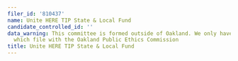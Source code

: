 ```yaml
---
filer_id: '810437'
name: Unite HERE TIP State & Local Fund
candidate_controlled_id: ''
data_warning: This committee is formed outside of Oakland. We only have data on committees
  which file with the Oakland Public Ethics Commission
title: Unite HERE TIP State & Local Fund
---
```

